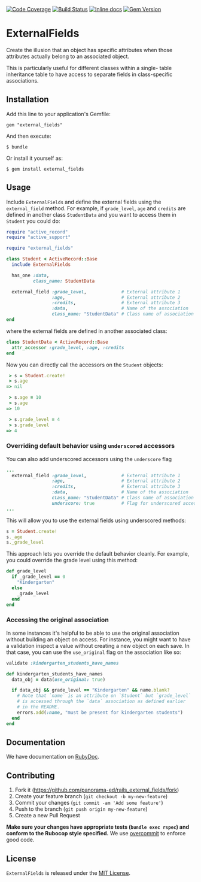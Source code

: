 [![Code Coverage](https://codecov.io/gh/panorama-ed/rails_external_fields/branch/master/graph/badge.svg)](https://codecov.io/gh/panorama-ed/rails_external_fields)
[![Build Status](https://travis-ci.com/panorama-ed/rails_external_fields.svg)](https://travis-ci.com/panorama-ed/rails_external_fields)
[![Inline docs](http://inch-ci.org/github/panorama-ed/rails_external_fields.png)](http://inch-ci.org/github/panorama-ed/rails_external_fields)
[![Gem Version](https://badge.fury.io/rb/external_fields.svg)](http://badge.fury.io/rb/external_fields)

# ExternalFields
Create the illusion that an object has specific attributes when those attributes
actually belong to an associated object.

This is particularly useful for different classes within a single-
table inheritance table to have access to separate fields in class-specific
associations.

## Installation
Add this line to your application's Gemfile:

```
gem "external_fields"
```

And then execute:

```
$ bundle
```

Or install it yourself as:

```
$ gem install external_fields
```

## Usage
Include `ExternalFields` and define the external fields using the `external_field` method. For example, if `grade_level`, `age` and `credits` are defined in another class `StudentData` and you want to access them in `Student` you could do:

```ruby
require "active_record"
require "active_support"

require "external_fields"

class Student < ActiveRecord::Base
  include ExternalFields

  has_one :data,
          class_name: StudentData

  external_field :grade_level,             # External attribute 1
                 :age,                     # External attribute 2
                 :credits,                 # External attribute 3
                 :data,                    # Name of the association
                 class_name: "StudentData" # Class name of association
end
```

where the external fields are defined in another associated class:

```ruby
class StudentData < ActiveRecord::Base
  attr_accessor :grade_level, :age, :credits
end
```

Now you can directly call the accessors on the `Student` objects:

```ruby
 > s = Student.create!
 > s.age
=> nil

 > s.age = 10
 > s.age
=> 10

 > s.grade_level = 4
 > s.grade_level
=> 4
```

### Overriding default behavior using `underscored` accessors
You can also add underscored accessors using the `underscore` flag

```ruby
...
  external_field :grade_level,             # External attribute 1
                 :age,                     # External attribute 2
                 :credits,                 # External attribute 3
                 :data,                    # Name of the association
                 class_name: "StudentData" # Class name of association
                 underscore: true          # Flag for underscored accessors
...
```

This will allow you to use the external fields using underscored methods:
```ruby
s = Student.create!
s._age
s._grade_level
```

This approach lets you override the default behavior cleanly. For example,
you could override the grade level using this method:

```ruby
def grade_level
  if _grade_level == 0
    "Kindergarten"
  else
    _grade_level
  end
end
```

### Accessing the original association

In some instances it's helpful to be able to use the original association
without building an object on access. For instance, you might want to have a
validation inspect a value without creating a new object on each save. In that
case, you can use the `use_original` flag on the association like so:

```ruby
validate :kindergarten_students_have_names

def kindergarten_students_have_names
  data_obj = data(use_original: true)

  if data_obj && grade_level == "Kindergarten" && name.blank?
    # Note that `name` is an attribute on `Student` but `grade_level`
    # is accessed through the `data` association as defined earlier
    # in the README.
    errors.add(:name, "must be present for kindergarten students")
  end
end
```

## Documentation

We have documentation on [RubyDoc](http://www.rubydoc.info/github/panorama-ed/rails_external_fields/master).

## Contributing

1. Fork it (https://github.com/panorama-ed/rails_external_fields/fork)
2. Create your feature branch (`git checkout -b my-new-feature`)
3. Commit your changes (`git commit -am 'Add some feature'`)
4. Push to the branch (`git push origin my-new-feature`)
5. Create a new Pull Request

**Make sure your changes have appropriate tests (`bundle exec rspec`)
and conform to the Rubocop style specified.** We use
[overcommit](https://github.com/causes/overcommit) to enforce good code.

## License

`ExternalFields` is released under the
[MIT License](https://github.com/panorama-ed/rails_external_fields/blob/master/LICENSE).
